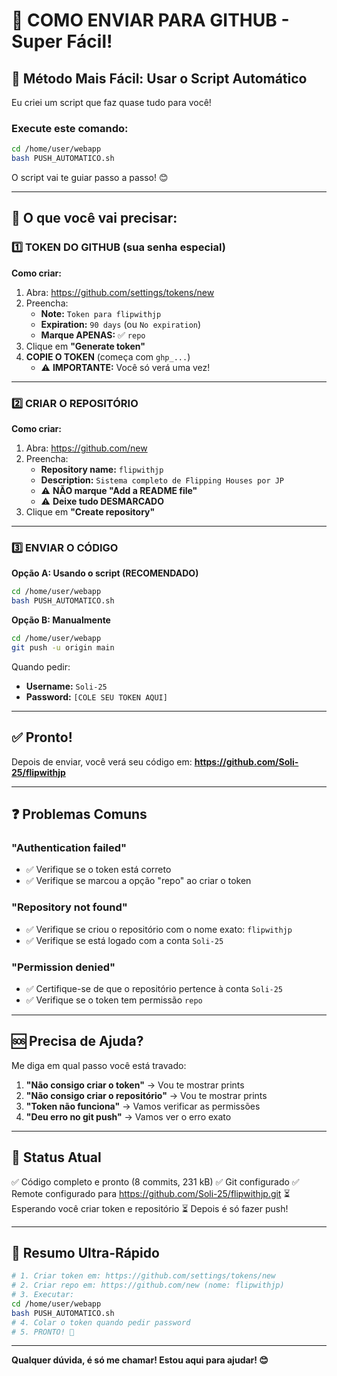 # 🚀 COMO ENVIAR PARA GITHUB - Super Fácil!

## 📱 Método Mais Fácil: Usar o Script Automático

Eu criei um script que faz quase tudo para você! 

### Execute este comando:

```bash
cd /home/user/webapp
bash PUSH_AUTOMATICO.sh
```

O script vai te guiar passo a passo! 😊

---

## 🤔 O que você vai precisar:

### 1️⃣ TOKEN DO GITHUB (sua senha especial)

**Como criar:**

1. Abra: https://github.com/settings/tokens/new
2. Preencha:
   - **Note:** `Token para flipwithjp`
   - **Expiration:** `90 days` (ou `No expiration`)
   - **Marque APENAS:** ✅ `repo`
3. Clique em **"Generate token"**
4. **COPIE O TOKEN** (começa com `ghp_...`)
   - ⚠️ **IMPORTANTE:** Você só verá uma vez!

---

### 2️⃣ CRIAR O REPOSITÓRIO

**Como criar:**

1. Abra: https://github.com/new
2. Preencha:
   - **Repository name:** `flipwithjp`
   - **Description:** `Sistema completo de Flipping Houses por JP`
   - ⚠️ **NÃO marque "Add a README file"**
   - ⚠️ **Deixe tudo DESMARCADO**
3. Clique em **"Create repository"**

---

### 3️⃣ ENVIAR O CÓDIGO

**Opção A: Usando o script (RECOMENDADO)**
```bash
cd /home/user/webapp
bash PUSH_AUTOMATICO.sh
```

**Opção B: Manualmente**
```bash
cd /home/user/webapp
git push -u origin main
```

Quando pedir:
- **Username:** `Soli-25`
- **Password:** `[COLE SEU TOKEN AQUI]`

---

## ✅ Pronto!

Depois de enviar, você verá seu código em:
**https://github.com/Soli-25/flipwithjp**

---

## ❓ Problemas Comuns

### "Authentication failed"
- ✅ Verifique se o token está correto
- ✅ Verifique se marcou a opção "repo" ao criar o token

### "Repository not found"
- ✅ Verifique se criou o repositório com o nome exato: `flipwithjp`
- ✅ Verifique se está logado com a conta `Soli-25`

### "Permission denied"
- ✅ Certifique-se de que o repositório pertence à conta `Soli-25`
- ✅ Verifique se o token tem permissão `repo`

---

## 🆘 Precisa de Ajuda?

Me diga em qual passo você está travado:

1. **"Não consigo criar o token"** → Vou te mostrar prints
2. **"Não consigo criar o repositório"** → Vou te mostrar prints
3. **"Token não funciona"** → Vamos verificar as permissões
4. **"Deu erro no git push"** → Vamos ver o erro exato

---

## 📝 Status Atual

✅ Código completo e pronto (8 commits, 231 kB)
✅ Git configurado
✅ Remote configurado para https://github.com/Soli-25/flipwithjp.git
⏳ Esperando você criar token e repositório
⏳ Depois é só fazer push!

---

## 🎯 Resumo Ultra-Rápido

```bash
# 1. Criar token em: https://github.com/settings/tokens/new
# 2. Criar repo em: https://github.com/new (nome: flipwithjp)
# 3. Executar:
cd /home/user/webapp
bash PUSH_AUTOMATICO.sh
# 4. Colar o token quando pedir password
# 5. PRONTO! 🎉
```

---

**Qualquer dúvida, é só me chamar! Estou aqui para ajudar! 😊**
